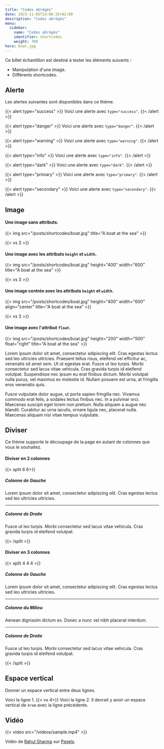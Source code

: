 ```yaml
---
title: "Codes abrégés"
date: 2023-11-05T14:06:25+02:00
description: "Codes abrégés"
menu:
  sidebar:
    name: "Codes abrégés"
    identifier: shortcodes
    weight: 700
hero: boat.jpg
---
```

Ce billet échantillon est destiné à tester les éléments suivants :

- Manipulation d'une image.
- Différents shortcodes.

## Alerte

Les alertes suivantes sont disponibles dans ce thème.

{{< alert type="success" >}}
Voici une alerte avec `type="success"`.
{{< /alert >}}

{{< alert type="danger" >}}
Voici une alerte avec `type="danger"`.
{{< /alert >}}

{{< alert type="warning" >}}
Voici une alerte avec `type="warning"`.
{{< /alert >}}

{{< alert type="info" >}}
Voici une alerte avec `type="info"`.
{{< /alert >}}

{{< alert type="dark" >}}
Voici une alerte avec `type="dark"`.
{{< /alert >}}

{{< alert type="primary" >}}
Voici une alerte avec `type="primary"`.
{{< /alert >}}

{{< alert type="secondary" >}}
Voici une alerte avec `type="secondary"`.
{{< /alert >}}

## Image

#### Une image sans attributs.

{{< img src="/posts/shortcodes/boat.jpg" title="A boat at the sea" >}}

{{< vs 3 >}}

#### Une image avec les attributs `height` et `width`.

{{< img src="/posts/shortcodes/boat.jpg" height="400" width="600" title="A boat at the sea" >}}

{{< vs 3 >}}

#### Une image centrée avec les attributs `height` et `width`.

{{< img src="/posts/shortcodes/boat.jpg" height="400" width="600" align="center" title="A boat at the sea" >}}

{{< vs 3 >}}

#### Une image avec l'attribut `float`.

{{< img src="/posts/shortcodes/boat.jpg" height="200" width="500" float="right" title="A boat at the sea" >}}

Lorem ipsum dolor sit amet, consectetur adipiscing elit. Cras egestas lectus sed leo ultricies ultricies. Praesent tellus risus, eleifend vel efficitur ac, venenatis sit amet sem. Ut ut egestas erat. Fusce ut leo turpis. Morbi consectetur sed lacus vitae vehicula. Cras gravida turpis id eleifend volutpat. Suspendisse nec ipsum eu erat finibus dictum. Morbi volutpat nulla purus, vel maximus ex molestie id. Nullam posuere est urna, at fringilla eros venenatis quis.

Fusce vulputate dolor augue, ut porta sapien fringilla nec. Vivamus commodo erat felis, a sodales lectus finibus nec. In a pulvinar orci. Maecenas suscipit eget lorem non pretium. Nulla aliquam a augue nec blandit. Curabitur ac urna iaculis, ornare ligula nec, placerat nulla. Maecenas aliquam nisi vitae tempus vulputate.

## Diviser

Ce thème supporte le découpage de la page en autant de colonnes que vous le souhaitez.

#### Diviser en 2 colonnes

{{< split 6 6>}}

##### Colonne de Gauche

Lorem ipsum dolor sit amet, consectetur adipiscing elit. Cras egestas lectus sed leo ultricies ultricies.

---

##### Colonne de Droite

Fusce ut leo turpis. Morbi consectetur sed lacus vitae vehicula. Cras gravida turpis id eleifend volutpat.

{{< /split >}}

#### Diviser en 3 colonnes

{{< split 4 4 4 >}}

##### Colonne de Gauche

Lorem ipsum dolor sit amet, consectetur adipiscing elit. Cras egestas lectus sed leo ultricies ultricies.

---

##### Colonne du Milieu

Aenean dignissim dictum ex. Donec a nunc vel nibh placerat interdum.

---

##### Colonne de Droite

Fusce ut leo turpis. Morbi consectetur sed lacus vitae vehicula. Cras gravida turpis id eleifend volutpat.

{{< /split >}}

## Espace vertical

Donner un espace vertical entre deux lignes.

Voici la ligne 1.
{{< vs 4>}}
Voici la ligne 2. Il devrait y avoir un espace vertical de `4rem` avec la ligne précédente.

## Vidéo

{{< video src="/videos/sample.mp4" >}}

<!-- markdown-link-check-disable-next-line -->
Vidéo de [Rahul Sharma](https://www.pexels.com/@rahul-sharma-493988) sur [Pexels](https://www.pexels.com).